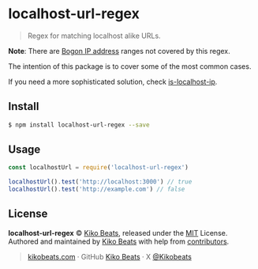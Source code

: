 # localhost-url-regex

> Regex for matching localhost alike URLs.

**Note**: There are [Bogon IP address](https://ipinfo.io/bogon) ranges not covered by this regex.

The intention of this package is to cover some of the most common cases.

If you need a more sophisticated solution, check [is-localhost-ip](https://github.com/tinovyatkin/is-localhost-ip).

## Install

```bash
$ npm install localhost-url-regex --save
```

## Usage

```js
const localhostUrl = require('localhost-url-regex')

localhostUrl().test('http://localhost:3000') // true
localhostUrl().test('http://example.com') // false
```

## License

**localhost-url-regex** © [Kiko Beats](https://kikobeats.com), released under the [MIT](https://github.com/Kikobeats/localhost-url-regex/blob/master/LICENSE.md) License.<br>
Authored and maintained by [Kiko Beats](https://kikobeats.com) with help from [contributors](https://github.com/Kikobeats/localhost-url-regex/contributors).

> [kikobeats.com](https://kikobeats.com) · GitHub [Kiko Beats](https://github.com/Kikobeats) · X [@Kikobeats](https://x.com/Kikobeats)
